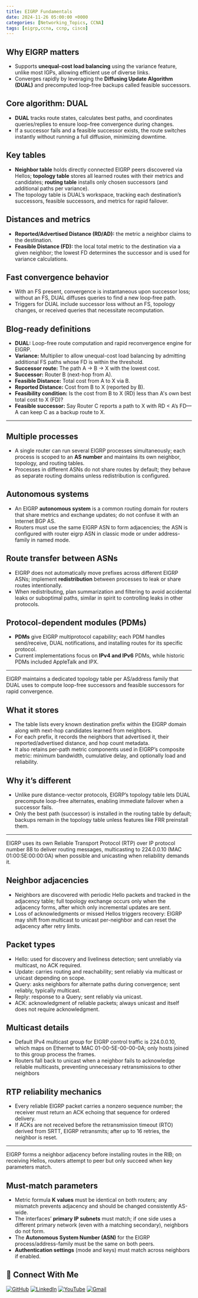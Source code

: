 ```yaml
---
title: EIGRP Fundamentals
date: 2024-11-26 05:00:00 +0000
categories: [Networking_Topics, CCNA]
tags: [eigrp,ccna, ccnp, cisco]
---
```


## Why EIGRP matters

- Supports **unequal-cost load balancing** using the variance feature, unlike most IGPs, allowing efficient use of diverse links.
- Converges rapidly by leveraging the **Diffusing Update Algorithm (DUAL)** and precomputed loop‑free backups called feasible successors.

## Core algorithm: DUAL

- **DUAL** tracks route states, calculates best paths, and coordinates queries/replies to ensure loop-free convergence during changes.
- If a successor fails and a feasible successor exists, the route switches instantly without running a full diffusion, minimizing downtime.

## Key tables

- **Neighbor table** holds directly connected EIGRP peers discovered via Hellos; **topology table** stores all learned routes with their metrics and candidates; **routing table** installs only chosen successors (and additional paths per variance).
- The topology table is DUAL’s workspace, tracking each destination’s successors, feasible successors, and metrics for rapid failover.

## Distances and metrics

- **Reported/Advertised Distance (RD/AD):** the metric a neighbor claims to the destination.
- **Feasible Distance (FD):** the local total metric to the destination via a given neighbor; the lowest FD determines the successor and is used for variance calculations.

## Fast convergence behavior

- With an FS present, convergence is instantaneous upon successor loss; without an FS, DUAL diffuses queries to find a new loop‑free path.
- Triggers for DUAL include successor loss without an FS, topology changes, or received queries that necessitate recomputation.

## Blog-ready definitions

- **DUAL:** Loop-free route computation and rapid reconvergence engine for EIGRP.
- **Variance:** Multiplier to allow unequal-cost load balancing by admitting additional FS paths whose FD is within the threshold.
- **Successor route:** The path A → B → X with the lowest cost.
- **Successor:** Router B (next-hop from A).
- **Feasible Distance:** Total cost from A to X via B.
- **Reported Distance:** Cost from B to X (reported by B).
- **Feasibility condition:** Is the cost from B to X (RD) less than A's own best total cost to X (FD)?
- **Feasible successor:** Say Router C reports a path to X with RD < A’s FD—A can keep C as a backup route to X.

---

## Multiple processes

- A single router can run several EIGRP processes simultaneously; each process is scoped to an **AS number** and maintains its own neighbor, topology, and routing tables.
- Processes in different ASNs do not share routes by default; they behave as separate routing domains unless redistribution is configured.

## Autonomous systems

- An EIGRP **autonomous system** is a common routing domain for routers that share metrics and exchange updates; do not confuse it with an Internet BGP AS.
- Routers must use the same EIGRP ASN to form adjacencies; the ASN is configured with router eigrp ASN in classic mode or under address-family in named mode.

## Route transfer between ASNs

- EIGRP does not automatically move prefixes across different EIGRP ASNs; implement **redistribution** between processes to leak or share routes intentionally.
- When redistributing, plan summarization and filtering to avoid accidental leaks or suboptimal paths, similar in spirit to controlling leaks in other protocols.

## Protocol-dependent modules (PDMs)

- **PDMs** give EIGRP multiprotocol capability; each PDM handles send/receive, DUAL notifications, and installing routes for its specific protocol.
- Current implementations focus on **IPv4 and IPv6** PDMs, while historic PDMs included AppleTalk and IPX.

---

EIGRP maintains a dedicated topology table per AS/address family that DUAL uses to compute loop-free successors and feasible successors for rapid convergence.

## What it stores

- The table lists every known destination prefix within the EIGRP domain along with next-hop candidates learned from neighbors.
- For each prefix, it records the neighbors that advertised it, their reported/advertised distance, and hop count metadata.
- It also retains per-path metric components used in EIGRP’s composite metric: minimum bandwidth, cumulative delay, and optionally load and reliability.

## Why it’s different

- Unlike pure distance-vector protocols, EIGRP’s topology table lets DUAL precompute loop-free alternates, enabling immediate failover when a successor fails.
- Only the best path (successor) is installed in the routing table by default; backups remain in the topology table unless features like FRR preinstall them.

---

EIGRP uses its own Reliable Transport Protocol (RTP) over IP protocol number 88 to deliver routing messages, multicasting to 224.0.0.10 (MAC 01:00:5E:00:00:0A) when possible and unicasting when reliability demands it.

## Neighbor adjacencies

- Neighbors are discovered with periodic Hello packets and tracked in the adjacency table; full topology exchange occurs only when the adjacency forms, after which only incremental updates are sent.
- Loss of acknowledgments or missed Hellos triggers recovery: EIGRP may shift from multicast to unicast per-neighbor and can reset the adjacency after retry limits.

## Packet types

- Hello: used for discovery and liveliness detection; sent unreliably via multicast, no ACK required.
- Update: carries routing and reachability; sent reliably via multicast or unicast depending on scope.
- Query: asks neighbors for alternate paths during convergence; sent reliably, typically multicast.
- Reply: response to a Query; sent reliably via unicast.
- ACK: acknowledgment of reliable packets; always unicast and itself does not require acknowledgment.

## Multicast details

- Default IPv4 multicast group for EIGRP control traffic is 224.0.0.10, which maps on Ethernet to MAC 01-00-5E-00-00-0A; only hosts joined to this group process the frames.
- Routers fall back to unicast when a neighbor fails to acknowledge reliable multicasts, preventing unnecessary retransmissions to other neighbors

## RTP reliability mechanics

- Every reliable EIGRP packet carries a nonzero sequence number; the receiver must return an ACK echoing that sequence for ordered delivery.
- If ACKs are not received before the retransmission timeout (RTO) derived from SRTT, EIGRP retransmits; after up to 16 retries, the neighbor is reset.

---

EIGRP forms a neighbor adjacency before installing routes in the RIB; on receiving Hellos, routers attempt to peer but only succeed when key parameters match.

## Must-match parameters

- Metric formula **K values** must be identical on both routers; any mismatch prevents adjacency and should be changed consistently AS-wide.
- The interfaces’ **primary IP subnets** must match; if one side uses a different primary network (even with a matching secondary), neighbors do not form.
- The **Autonomous System Number (ASN)** for the EIGRP process/address-family must be the same on both peers.
- **Authentication settings** (mode and keys) must match across neighbors if enabled.


## 🙌 Connect With Me

[![GitHub](https://img.shields.io/badge/GitHub-Profile-black?style=for-the-badge&logo=github)](https://github.com/Ntwork-Beginner)
[![LinkedIn](https://img.shields.io/badge/LinkedIn-Connect-blue?style=for-the-badge&logo=linkedin)](https://www.linkedin.com/in/ntworkbeginner/)
[![YouTube](https://img.shields.io/badge/YouTube-Subscribe-red?style=for-the-badge&logo=youtube)](https://www.youtube.com/@Ntwork_Beginner)
[![Gmail](https://img.shields.io/badge/Gmail-Mail-red?style=for-the-badge&logo=gmail)](mailto:your.bittudhillon011@gmail.com)

